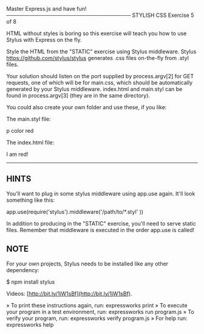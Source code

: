 Master Express.js and have fun!
─────────────────────────────────
STYLISH CSS
Exercise 5 of 8

HTML without styles is boring so this exercise will teach you how to use Stylus with Express on the fly.

Style the HTML from the "STATIC" exercise using Stylus middleware.
Stylus <https://github.com/stylus/stylus> generates .css files on-the-fly from
.styl files.

Your solution should listen on the port supplied by process.argv[2] for
GET requests, one of which will be for main.css, which should be
automatically generated by your Stylus middleware. index.html and main.styl
can be found in process.argv[3] (they are in the same directory).

You could also create your own folder and use these, if you like:

The main.styl file:

   p
     color red

The index.html file:

   <html>
     <head>
       <title>expressworks</title>
       <link rel="stylesheet" type="text/css" href="/main.css"/>
     </head>
     <body>
       <p>I am red!</p>
     </body>
   </html>

-------------------------------------------------------------------------------

## HINTS

You'll want to plug in some stylus middleware using app.use again.
It'll look something like this:

   app.use(require('stylus').middleware('/path/to/*.styl' ))

In addition to producing in the "STATIC" exercise, you'll need to serve static files.
Remember that middleware is executed in the order app.use is called!

## NOTE

For your own projects, Stylus needs to be installed like any other
dependency:

   $ npm install stylus

Videos: [http://bit.ly/1jW1sBf](http://bit.ly/1jW1sBf).


» To print these instructions again, run: expressworks print
» To execute your program in a test environment, run: expressworks run program.js
» To verify your program, run: expressworks verify program.js
» For help run: expressworks help
